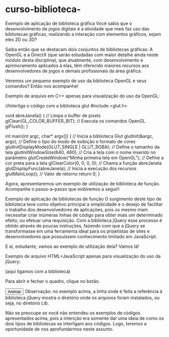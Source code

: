 # curso-biblioteca-

Exemplo de aplicação de biblioteca gráfica
Você sabia que o desenvolvimento de jogos digitais é a atividade que mais faz uso das bibliotecas gráficas, realizando a interação com elementos gráficos, sejam eles 2D ou 3D?

Saiba então que se destacam dois conjuntos de bibliotecas gráficas: A OpenGL e a DirectX (que serão estudadas com maior detalhe ainda neste módulo desta disciplina), que atualmente, com desenvolvimento e aprimoramento aplicados à elas, têm oferecido maiores recursos aos desenvolvedores de jogos e demais profissionais da área gráfica.

Veremos um pequeno exemplo de uso da biblioteca OpenGL e seus comandos? Então nos acompanhe!


Exemplo de arquivo em C++ apenas para visualização do uso da OpenGL:

//Interliga o código com a biblioteca glut
#include <glut.h>

void abreJanela() {
// Limpa o buffer de pixels
glClear(GL_COLOR_BUFFER_BIT);
// Executa os comandos OpenGL
glFlush();
}

int main(int argc, char* argv[]) {
// Inicia a biblioteca Glut
glutInit(&argc, argv);
// Define o tipo do modo de exibição e formato de cores
glutInitDisplayMode(GLUT_SINGLE | GLUT_RGBA);
// Define o tamanho da tela
glutInitWindowSize(640, 480);
// Cria a tela com o nome inserido no parâmetro
glutCreateWindow(“Minha primeira tela em OpenGL”);
// Define a cor preta para a tela
glClearColor(0, 0, 0, 0);
// Chama a função abreJanela
glutDisplayFunc(abreJanela);
// Inicia a execução dos recursos
glutMainLoop();
// Valor de retorno
return 0;
}


Agora, apresentaremos um exemplo de utilização de biblioteca de função. Acompanhe o passo-a-passo que exibiremos a seguir!



Exemplo de aplicação de bibliotecas de função
O surgimento deste tipo de biblioteca teve como objetivo principal a simplicidade e o desejo de facilitar o trabalho dos desenvolvedores de aplicações, pois os mesmo iriam necessitar criar inúmeras linhas de código para obter mais um determinado efeito, ou efetuar uma requisição. Com a biblioteca jQuery esse processo é obtido através de poucas instruções, fazendo com que a jQuery se transformasse em uma ferramenta ideal para os projetistas de sites e desenvolvedores que possuíssem conhecimento limitado em JavaScript.

E aí, estudante, vamos ao exemplo de utilização dela? Vamos lá!


Exemplo de arquivo HTML+JavaScript apenas para visualização do uso da jQuery:

<!DOCTYPE html>
<html>
<head>
<script src=”/lib/jquery-1.12.2.min.js”></script> (aqui ligamos com a biblioteca)
<script>
$(document).ready(function(){
$(“button”).click(function(){
$(“div”).animate({
height: ‘toggle’
});
});
});
</script>
</head>
<body>
<p>Para abrir e fechar o quadro, clique no botão.</p>
<button>Animar</button>
<div style=”background:#FF0000;height:100px;width:100px;position:absolute;”></div>
</body>
</html>
Observação: no exemplo acima, a linha onde é feita a referência à biblioteca jQuery mostra o diretório onde os arquivos foram instalados, ou seja, no diretório Lib.

Não se preocupe se você não entendeu os exemplos de códigos apresentados acima, pois a intenção era somente dar uma ideia de como os dois tipos de bibliotecas se interligam aos códigos. Logo, teremos a oportunidade de nos aprofundarmos neste assunto.


